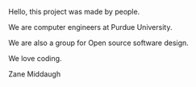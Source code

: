 Hello, this project was made by people.

We are computer engineers at Purdue University.

We are also a group for Open source software design.

We love coding.

Zane Middaugh